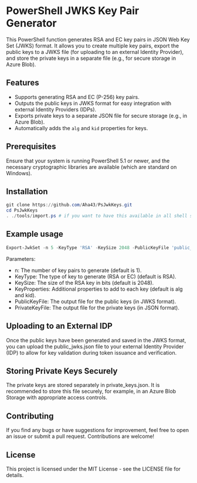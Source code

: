# PowerShell JWKS Key Pair Generator

This PowerShell function generates RSA and EC key pairs in JSON Web Key Set (JWKS) format. It allows you to create multiple key pairs, export the public keys to a JWKS file (for uploading to an external Identity Provider), and store the private keys in a separate file (e.g., for secure storage in Azure Blob).

## Features

- Supports generating RSA and EC (P-256) key pairs.
- Outputs the public keys in JWKS format for easy integration with external Identity Providers (IDPs).
- Exports private keys to a separate JSON file for secure storage (e.g., in Azure Blob).
- Automatically adds the `alg` and `kid` properties for keys.

## Prerequisites

Ensure that your system is running PowerShell 5.1 or newer, and the necessary cryptographic libraries are available (which are standard on Windows).

## Installation
```powershell
git clone https://github.com/Aha43/PsJwkKeys.git
cd PsJwkKeys
. ./tools/import.ps # if you want to have this available in all shell session do this module import in your profile
```

## Example usage
```powershell
Export-JwkSet -n 5 -KeyType 'RSA' -KeySize 2048 -PublicKeyFile 'public_jwks.json' -PrivateKeyFile 'private_keys.json'
```
Parameters:
- n: The number of key pairs to generate (default is 1).
- KeyType: The type of key to generate (RSA or EC) (default is RSA).
- KeySize: The size of the RSA key in bits (default is 2048).
- KeyProperties: Additional properties to add to each key (default is alg and kid).
- PublicKeyFile: The output file for the public keys (in JWKS format).
- PrivateKeyFile: The output file for the private keys (in JSON format).

## Uploading to an External IDP
Once the public keys have been generated and saved in the JWKS format, you can upload the public_jwks.json file to your external Identity Provider (IDP) to allow for key validation during token issuance and verification.

## Storing Private Keys Securely
The private keys are stored separately in private_keys.json. It is recommended to store this file securely, for example, in an Azure Blob Storage with appropriate access controls.

## Contributing
If you find any bugs or have suggestions for improvement, feel free to open an issue or submit a pull request. Contributions are welcome!

## License
This project is licensed under the MIT License - see the LICENSE file for details.
